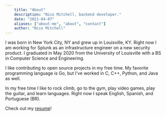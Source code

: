 ```yaml
---
    title: "About" 
    description: "Nico Mitchell, backend developer." 
    date: "2021-04-07" 
    aliases: ["about-me", "about", "contact"] 
    author: "Nico Mitchell" 
---
```

I was born in New York City, NY and grew up in Louisville, KY. Right now I am working for Splunk as an infrastructure engineer on a new security product. I graduated in May 2020 from the University of Louisville with a BS in Computer Science and Engineering. 

I like contributing to open source projects in my free time. My favorite programming language is Go, but I've worked in C, C++, Python, and Java as well.

In my free time I like to rock climb, go to the gym, play video games, play the guitar, and learn languages. Right now I speak English, Spanish, and Portuguese (BR).

Check out my [resume](../documents/resume-nicomitchell-public.pdf)!